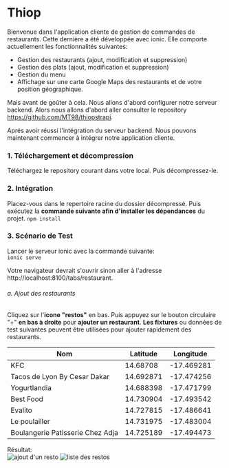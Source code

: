 # Thiop    

Bienvenue dans l'application cliente de gestion de commandes de restaurants. Cette dernière a été développée avec ionic. Elle comporte actuellement les fonctionnalités suivantes:    
* Gestion des restaurants (ajout, modification et suppression)
* Gestion des plats (ajout, modification et suppression)
* Gestion du menu
* Affichage sur une carte Google Maps des restaurants et de votre position géographique.

Mais avant de goûter à cela. Nous allons d'abord configurer notre serveur backend. Alors nous allons d'abord aller consulter le repository https://github.com/MT98/thiopstrapi. 

Aprés avoir réussi l'intégration du serveur backend. Nous pouvons maintenant commencer à intégrer notre application cliente.

### 1. Téléchargement et décompression    
Téléchargez le repository courant dans votre local. Puis décompressez-le.    

### 2. Intégration
Placez-vous dans le repertoire racine du dossier décompressé. Puis exécutez la **commande suivante afin d'installer les dépendances** du projet. 
```npm install```    
    
### 3. Scénario de Test
Lancer le serveur ionic avec la commande suivante:    
```ionic serve```    
    
Votre navigateur devrait s'ouvrir sinon aller à l'adresse http://localhost:8100/tabs/restaurant.    
 
###### a. Ajout des restaurants    
Cliquez sur l'**icone "restos"** en bas. Puis appuyez sur le bouton circulaire "+" **en bas à droite** pour **ajouter un restaurant**. 
**Les fixtures** ou données de test suivantes peuvent être utilisées pour ajouter rapidement des restaurants.    

Nom  |  Latitude  |  Longitude
---  |  -------   |  ---------
KFC | 14.68708 | -17.469281
Tacos de Lyon By Cesar Dakar | 14.692871 | -17.474256
Yogurtlandia | 14.688398 | -17.471799
Best Food | 14.730904 | -17.493542
Evalito | 14.727815 | -17.486641
Le poulailler | 14.731975 | -17.483004
Boulangerie Patisserie Chez Adja | 14.725189 | -17.494473    
    
    
Résultat:    
![ajout d'un resto](https://drive.google.com/uc?id=1aO7FrurqpKgBB-JJPaizWLj4Hb_a2hz1)   ![liste des restos](https://drive.google.com/uc?id=1fsppPIGKFEpduQeFcxZMxlMMAmfPGDro)


